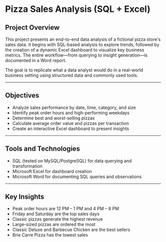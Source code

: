 # Pizza Sales Analysis (SQL + Excel)

## Project Overview

This project presents an end-to-end data analysis of a fictional pizza store's sales data. It begins with SQL-based analysis to explore trends, followed by the creation of a dynamic Excel dashboard to visualize key business metrics. The entire workflow—from querying to insight generation—is documented in a Word report.

The goal is to replicate what a data analyst would do in a real-world business setting using structured data and commonly used tools.

---

## Objectives

- Analyze sales performance by date, time, category, and size
- Identify peak order hours and high-performing weekdays
- Determine best and worst-selling pizzas
- Calculate average order value and pizzas per transaction
- Create an interactive Excel dashboard to present insights

---

## Tools and Technologies

- SQL (tested on MySQL/PostgreSQL) for data querying and transformation
- Microsoft Excel for dashboard creation
- Microsoft Word for documenting SQL queries and observations

---

## Key Insights

- Peak order hours are 12 PM – 1 PM and 4 PM – 8 PM
- Friday and Saturday are the top sales days
- Classic pizzas generate the highest revenue
- Large-sized pizzas are ordered the most
- Classic Deluxe and Barbecue Chicken are the best sellers
- Brie Carre Pizza has the lowest sales
